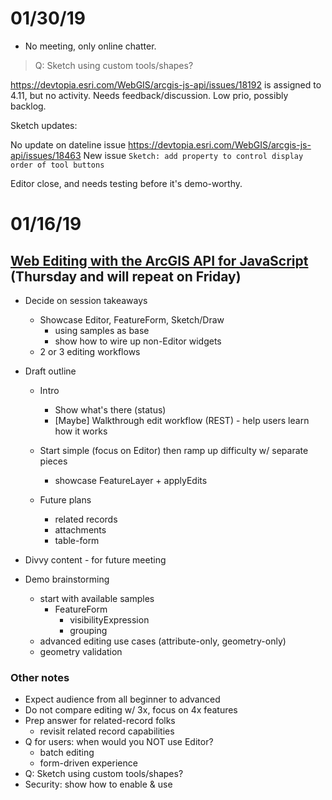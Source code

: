 # 01/30/19

* No meeting, only online chatter.

> Q: Sketch using custom tools/shapes?

https://devtopia.esri.com/WebGIS/arcgis-js-api/issues/18192 is assigned to 4.11, but no activity. Needs feedback/discussion. Low prio, possibly backlog.

Sketch updates:

No update on dateline issue https://devtopia.esri.com/WebGIS/arcgis-js-api/issues/18463
New issue `Sketch: add property to control display order of tool buttons`

Editor close, and needs testing before it's demo-worthy.

# 01/16/19

## [Web Editing with the ArcGIS API for JavaScript](https://devsummit2019.schedule.esri.com/schedule/1935651005) (Thursday and will repeat on Friday)

* Decide on session takeaways
    - Showcase Editor, FeatureForm, Sketch/Draw
        - using samples as base
        - show how to wire up non-Editor widgets
    - 2 or 3 editing workflows

* Draft outline
    - Intro
      - Show what's there (status)
      - [Maybe] Walkthrough edit workflow (REST) - help users learn how it works

    - Start simple (focus on Editor) then ramp up difficulty w/ separate pieces
        - showcase FeatureLayer + applyEdits

    - Future plans
        - related records
        - attachments
        - table-form

* Divvy content - for future meeting

* Demo brainstorming
  - start with available samples
    - FeatureForm
        - visibilityExpression
        - grouping
  - advanced editing use cases (attribute-only, geometry-only)
  - geometry validation

### Other notes

* Expect audience from all beginner to advanced
* Do not compare editing w/ 3x, focus on 4x features
* Prep answer for related-record folks
     - revisit related record capabilities
* Q for users: when would you NOT use Editor?
     - batch editing
     - form-driven experience
* Q: Sketch using custom tools/shapes?
* Security: show how to enable & use

